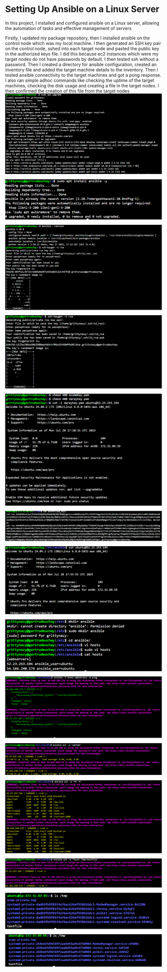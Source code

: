 # Setting Up Ansible on a Linux Server
In this project, I installed and configured ansible on a Linux server, allowing the automation of tasks and effective management of servers

Firstly, I updated my package repository, then I installed ansible on the control node which was my local machine. I then generated an SSH key pair on the control node, sshed into each target node and pasted the public key in the authorized keys file. I did this because ec2 instances which were my target nodes do not have passwords by default. I then tested ssh without a password. Then I created a directory for ansible configuration, created an inventory file and added the target machine details to the inventory. Then I tested ansible connectivity to the target machines and got a pong response. I also ran simple adhoc commands like checking the uptime of the target machines, checking the disk usage and creating a file in the target nodes. I then confirmed the creation of this file from the target nodes
![](./1.png)

![](./2.png)

![](./3.png)

![](./4.png)

![](./5.png)

![](./6.png)

![](./14.png)

![](./7.png)

![](./8.png)

![](./9.png)

![](./10.png)

![](./11.png)

![](./12.png)

![](./13.png)